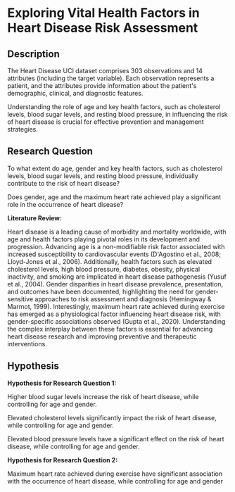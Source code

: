 # Exploring Vital Health Factors in Heart Disease Risk Assessment

## Description

The Heart Disease UCI dataset comprises 303 observations and 14 attributes (including the target variable). Each observation represents a patient, and the attributes provide information about the patient's demographic, clinical, and diagnostic features.

Understanding the role of age and key health factors, such as cholesterol levels, blood sugar levels, and resting blood pressure, in influencing the risk of heart disease is crucial for effective prevention and management strategies.

## Research Question

To what extent do age, gender and key health factors, such as cholesterol levels, blood sugar levels, and resting blood pressure, individually contribute to the risk of heart disease?

Does gender, age and the maximum heart rate achieved play a significant role in the occurrence of heart disease?

**Literature Review:**

Heart disease is a leading cause of morbidity and mortality worldwide, with age and health factors playing pivotal roles in its development and progression. Advancing age is a non-modifiable risk factor associated with increased susceptibility to cardiovascular events (D'Agostino et al., 2008; Lloyd-Jones et al., 2006). Additionally, health factors such as elevated cholesterol levels, high blood pressure, diabetes, obesity, physical inactivity, and smoking are implicated in heart disease pathogenesis (Yusuf et al., 2004). Gender disparities in heart disease prevalence, presentation, and outcomes have been documented, highlighting the need for gender-sensitive approaches to risk assessment and diagnosis (Hemingway & Marmot, 1999). Interestingly, maximum heart rate achieved during exercise has emerged as a physiological factor influencing heart disease risk, with gender-specific associations observed (Gupta et al., 2020). Understanding the complex interplay between these factors is essential for advancing heart disease research and improving preventive and therapeutic interventions.

## Hypothesis

**Hypothesis for Research Question 1:**

Higher blood sugar levels increase the risk of heart disease, while controlling for age and gender.

Elevated cholesterol levels significantly impact the risk of heart disease, while controlling for age and gender.

Elevated blood pressure levels have a significant effect on the risk of heart disease, while controlling for age and gender.

**Hypothesis for Research Question 2:**

Maximum heart rate achieved during exercise have significant association with the occurrence of heart disease, while controlling for age and gender

